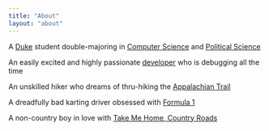 ```yaml
---
title: "About"
layout: "about"
---
```


A [Duke](https://duke.edu) student double-majoring in [Computer Science](https://www.cs.duke.edu/) and [Political Science](https://polisci.duke.edu/)

An easily excited and highly passionate [developer](/projects) who is debugging all the time

An unskilled hiker who dreams of thru-hiking the [Appalachian Trail](https://appalachiantrail.org/explore/hike-the-a-t/thru-hiking/)

A dreadfully bad karting driver obsessed with [Formula 1](https://www.formula1.com/)

A non-country boy in love with [Take Me Home, Country Roads](https://youtu.be/1vrEljMfXYo/)

